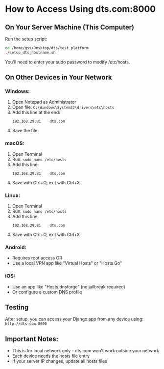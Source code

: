 # How to Access Using dts.com:8000

## On Your Server Machine (This Computer)
Run the setup script:
```bash
cd /home/gss/Desktop/dts/test_platform
./setup_dts_hostname.sh
```

You'll need to enter your sudo password to modify /etc/hosts.

## On Other Devices in Your Network

### Windows:
1. Open Notepad as Administrator
2. Open file: `C:\Windows\System32\drivers\etc\hosts`
3. Add this line at the end:
   ```
   192.168.29.81    dts.com
   ```
4. Save the file

### macOS:
1. Open Terminal
2. Run: `sudo nano /etc/hosts`
3. Add this line:
   ```
   192.168.29.81    dts.com
   ```
4. Save with Ctrl+O, exit with Ctrl+X

### Linux:
1. Open Terminal
2. Run: `sudo nano /etc/hosts`
3. Add this line:
   ```
   192.168.29.81    dts.com
   ```
4. Save with Ctrl+O, exit with Ctrl+X

### Android:
- Requires root access OR
- Use a local VPN app like "Virtual Hosts" or "Hosts Go"

### iOS:
- Use an app like "Hosts.dnsforge" (no jailbreak required)
- Or configure a custom DNS profile

## Testing
After setup, you can access your Django app from any device using:
`http://dts.com:8000`

## Important Notes:
- This is for local network only - dts.com won't work outside your network
- Each device needs the hosts file entry
- If your server IP changes, update all hosts files